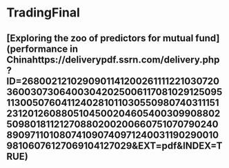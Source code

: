 # TradingFinal
 
## [Exploring the zoo of predictors for mutual fund](performance in Chinahttps://deliverypdf.ssrn.com/delivery.php?ID=268002121029090114120026111122103072036003073064003042025006117081029125095113005076041124028101103055098074031115123120126088051045002046054003099088025098018112127088020020066075107079024089097110108074109074097124003119029001098106076127069104127029&EXT=pdf&INDEX=TRUE)
